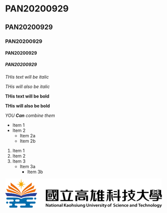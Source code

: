 # PAN20200929
## PAN20200929
### PAN20200929
#### PAN20200929
##### PAN20200929

*THis text will be italic*

_THis will also be italic_

**THis text will be bold**

__THis will also be bold__

*YOU **Can** combine them*

* Item 1
* Item 2
  * Item 2a
  * Item 2b
  
1. Item 1
2. Item 2
3. Item 3
   * Item 3a
     * Item 3b
     
![NKUST](nkust_s.png "高雄科大")
